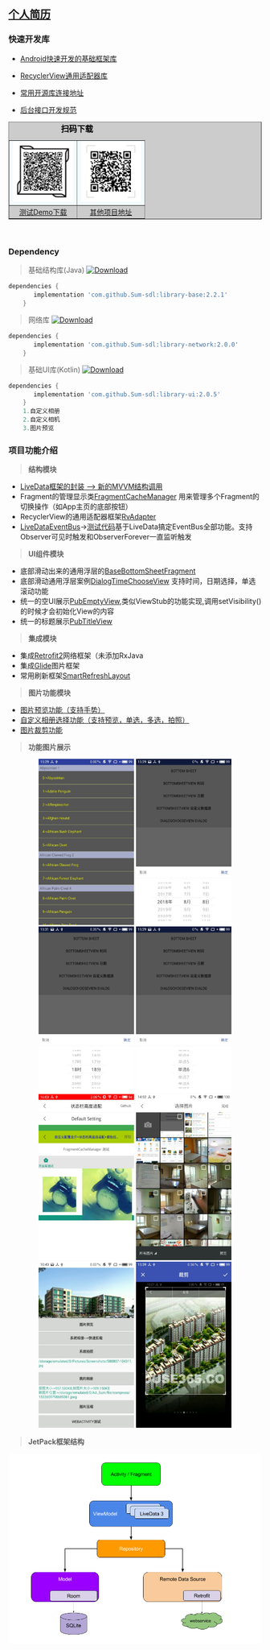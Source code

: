 
##  [**个人简历**](https://github.com/Sum-sdl/StudyNode/blob/master/Self/personal_experience.md)

### 快速开发库

-  [Android快速开发的基础框架库](https://github.com/Sum-sdl/AndriodDevelopLibrary)
 
-  [RecyclerView通用适配器库](https://github.com/Sum-sdl/RvAdapter)

-  [常用开源库连接地址](https://github.com/Sum-sdl/AndriodDevelopLibrary/blob/master/sample/%E5%B8%B8%E7%94%A8%E5%BC%80%E6%BA%90%E5%BA%93.md)

-  [后台接口开发规范](https://github.com/Sum-sdl/StudyNode/blob/master/TeamWork/Interface_development_standard.md)


<table border="1"  bgcolor="#cccccc" cellpadding="7">
 <caption style ="text-align:center;font-size:16px;font-weight:bold;color:#000;">扫码下载</caption>
    <tr style ="background:#f2fbfe !important;">
        <td >
        <img src="https://raw.githubusercontent.com/Sum-sdl/AndriodDevelopLibrary/master/sample/demoUi/download_demo.png"   height="120" width="120" >
        </td>
        <td>
        <img src="https://raw.githubusercontent.com/Sum-sdl/AndriodDevelopLibrary/master/sample/demoUi/project.png"  height="120" width="120"  >
        </td>
    </tr>
    <tr>
        <td style ="text-align:center"><a href="https://raw.githubusercontent.com/Sum-sdl/AndriodDevelopLibrary/master/sample/other/sample-release.apk">测试Demo下载</a></td>
        <td style ="text-align:center"><a href="https://gitee.com/Sum-sdl/code_project" target="_blank">其他项目地址</a></td>
    </tr>
</table>
</br>

### Dependency

 > 基础结构库(Java) [ ![Download](https://api.bintray.com/packages/sum-sdl/AndroidDevLibrary/library-base/images/download.svg) ](https://bintray.com/sum-sdl/AndroidDevLibrary/library-base/_latestVersion)
  ```gradle
  dependencies {
         implementation 'com.github.Sum-sdl:library-base:2.2.1'
      }
  ```
> 网络库 [ ![Download](https://api.bintray.com/packages/sum-sdl/AndroidDevLibrary/library-network/images/download.svg) ](https://bintray.com/sum-sdl/AndroidDevLibrary/library-network/_latestVersion)
  ```gradle
  dependencies {
         implementation 'com.github.Sum-sdl:library-network:2.0.0'
      }
  ```
> 基础UI库(Kotlin) [ ![Download](https://api.bintray.com/packages/sum-sdl/AndroidDevLibrary/library-ui/images/download.svg) ](https://bintray.com/sum-sdl/AndroidDevLibrary/library-ui/_latestVersion)
  ```gradle
  dependencies {
         implementation 'com.github.Sum-sdl:library-ui:2.0.5'
      }
      1.自定义相册
      2.自定义相机
      3.图片预览
  ```
 

### 项目功能介绍

> **结构模块**
>
- [LiveData框架的封装 --> 新的MVVM结构调用](https://github.com/Sum-sdl/AndriodDevelopLibrary/tree/master/sample/src/main/java/jetpack/demo/framework)
- Fragment的管理显示类[FragmentCacheManager](https://github.com/Sum-sdl/AndriodDevelopLibrary/tree/master/library-base/src/main/java/com/sum/library/framework/FragmentCacheManager.java)
用来管理多个Fragment的切换操作（如App主页的底部按钮）
- RecyclerView的通用适配器框架[RvAdapter](https://github.com/Sum-sdl/RvAdapter)
- [LiveDataEventBus](https://github.com/Sum-sdl/AndriodDevelopLibrary/tree/master/library-base/src/main/java/com/sum/library/utils/LiveDataEventBus.java)->[测试代码](https://github.com/Sum-sdl/AndriodDevelopLibrary/blob/master/sample/src/main/java/jetpack/demo/NewStartActivity.kt)基于LiveData搞定EventBus全部功能。支持Observer可见时触发和ObserverForever一直监听触发

> **UI组件模块**
>
- 底部滑动出来的通用浮层的[BaseBottomSheetFragment](https://github.com/Sum-sdl/AndriodDevelopLibrary/tree/master/library-base/src/main/java/com/sum/library/app/BaseBottomSheetFragment.java)
- 底部滑动通用浮层案例[DialogTimeChooseView](https://github.com/Sum-sdl/AndriodDevelopLibrary/blob/master/library-base/src/main/java/com/sum/library/view/sheet/DialogTimeChooseView.java)
支持时间，日期选择，单选滚动功能
- 统一的空UI展示[PubEmptyView](https://github.com/Sum-sdl/AndriodDevelopLibrary/tree/master/library-base/src/main/java/com/sum/library/view/widget/PubEmptyView.java),类似ViewStub的功能实现,调用setVisibility()的时候才会初始化View的内容
- 统一的标题展示[PubTitleView](https://github.com/Sum-sdl/AndriodDevelopLibrary/blob/master/library-base/src/main/java/com/sum/library/view/widget/PubTitleView.java)

> **集成模块**
>
-  集成[Retrofit2](http://square.github.io/retrofit/)网络框架（未添加RxJava
-  集成[Glide](https://github.com/bumptech/glide)图片框架
-  常用刷新框架[SmartRefreshLayout](https://github.com/scwang90/SmartRefreshLayout/blob/master/art/md_property.md)

> **图片功能模块**
>
- [图片预览功能（支持手势）](https://github.com/Sum-sdl/AndriodDevelopLibrary/blob/master/library-ui/src/main/java/com/sum/library_ui/image/AppImageUtils.java)
- [自定义相册选择功能（支持预览，单选，多选，拍照）](https://github.com/Sum-sdl/AndriodDevelopLibrary/blob/master/library-ui/src/main/java/com/sum/library_ui/image/AppImageUtils.java)
- [图片裁剪功能](https://github.com/Sum-sdl/AndriodDevelopLibrary/blob/master/library-ui/src/main/java/com/sum/library_ui/image/AppImageUtils.java)

> **功能图片展示**
>
<div align="center">
<img src="https://github.com/Sum-sdl/AndriodDevelopLibrary/raw/master/sample/demoUi/img.jpg" height="330" width="190" >
<img src="https://github.com/Sum-sdl/AndriodDevelopLibrary/raw/master/sample/demoUi/bt_1.jpg" height="330" width="190" >
<img src="https://github.com/Sum-sdl/AndriodDevelopLibrary/raw/master/sample/demoUi/bt_2.jpg" height="330" width="190" >
<img src="https://github.com/Sum-sdl/AndriodDevelopLibrary/raw/master/sample/demoUi/bt_3.jpg" height="330" width="190" >
</div>
<div align="center">
<img src="https://github.com/Sum-sdl/AndriodDevelopLibrary/raw/master/sample/demoUi/img1.jpg" height="330" width="190" >
<img src="https://github.com/Sum-sdl/AndriodDevelopLibrary/raw/master/sample/demoUi/img3.jpg" height="330" width="190" >
<img src="https://github.com/Sum-sdl/AndriodDevelopLibrary/raw/master/sample/demoUi/img4.jpg" height="330" width="190" >
<img src="https://github.com/Sum-sdl/AndriodDevelopLibrary/raw/master/sample/demoUi/img5.jpg" height="330" width="190" >
</div>

> **JetPack框架结构**
>
<img src="https://github.com/Sum-sdl/AndriodDevelopLibrary/raw/master/sample/demoUi/architecture.png">


